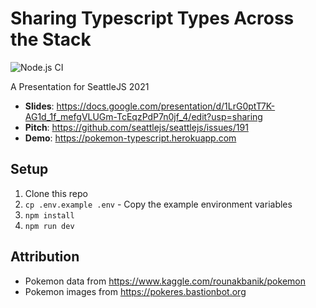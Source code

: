 # Sharing Typescript Types Across the Stack

![Node.js CI](https://github.com/evantahler/pokemon-typescript/workflows/Node.js%20CI/badge.svg)

A Presentation for SeattleJS 2021

- **Slides**: https://docs.google.com/presentation/d/1LrG0ptT7K-AG1d_1f_mefgVLUGm-TcEqzPdP7n0jf_4/edit?usp=sharing
- **Pitch**: https://github.com/seattlejs/seattlejs/issues/191
- **Demo**: https://pokemon-typescript.herokuapp.com

## Setup

1. Clone this repo
2. `cp .env.example .env` - Copy the example environment variables
3. `npm install`
4. `npm run dev`

## Attribution

- Pokemon data from https://www.kaggle.com/rounakbanik/pokemon
- Pokemon images from https://pokeres.bastionbot.org
